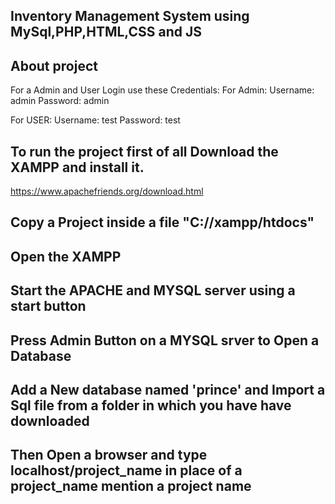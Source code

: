 ## Inventory Management System using MySql,PHP,HTML,CSS and JS
## About project
For a Admin and User Login use these Credentials:
For Admin:
Username: admin 
Password: admin

For USER:
Username: test 
Password: test

## To run the project first of all Download the XAMPP and install it.
https://www.apachefriends.org/download.html
## Copy a Project inside a file "C://xampp/htdocs"
## Open the XAMPP
## Start the APACHE and MYSQL server using a start button
## Press Admin Button on a MYSQL srver to Open a Database
## Add a New database named 'prince' and Import a Sql file from a folder in which you have have downloaded
## Then Open a browser and type localhost/project_name  in place of a  project_name mention a project name
